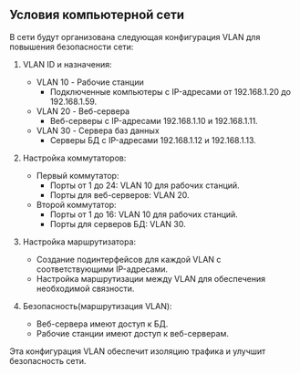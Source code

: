## Условия компьютерной сети
В сети будут организована следующая конфигурация VLAN для повышения безопасности сети:

1. VLAN ID и назначения:
   - VLAN 10 - Рабочие станции
     - Подключенные компьютеры с IP-адресами от 192.168.1.20 до 192.168.1.59.
   - VLAN 20 - Веб-сервера
     - Веб-серверы с IP-адресами 192.168.1.10 и 192.168.1.11.
   - VLAN 30 - Сервера баз данных
     - Серверы БД с IP-адресами 192.168.1.12 и 192.168.1.13.

2. Настройка коммутаторов:
   - Первый коммутатор:
     - Порты от 1 до 24: VLAN 10 для рабочих станций.
     - Порты для веб-серверов: VLAN 20.
   - Второй коммутатор:
     - Порты от 1 до 16: VLAN 10 для рабочих станций.
     - Порты для серверов БД: VLAN 30.

3. Настройка маршрутизатора:
   - Создание подинтерфейсов для каждой VLAN с соответствующими IP-адресами.
   - Настройка маршрутизации между VLAN для обеспечения необходимой связности.

4. Безопасность(маршрутизация VLAN):
   - Веб-сервера имеют доступ к БД.
   - Рабочие станции имеют доступ к веб-серверам.

Эта конфигурация VLAN обеспечит изоляцию трафика и улучшит безопасность сети.
